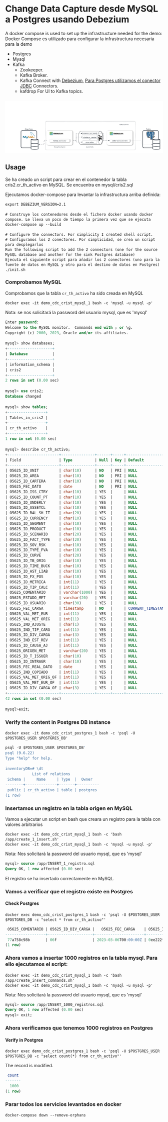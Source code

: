 # Change Data Capture desde MySQL a Postgres usando Debezium

A docker compose is used to set up the infrastructure needed for the demo:
Docker Compose es utilizado para configurar la infrastructura necesaria para la demo

- Postgres
- Mysql
- Kafka
  - Zookeeper.
  - Kafka Broker.
  - Kafka Connect with [Debezium](https://debezium.io/), [Para Postgres utilizamos el conector JDBC](https://github.com/confluentinc/kafka-connect-jdbc) Connectors.
  - kafdrop For UI to Kafka topics.

### ![Diagrama de la solucion](images/Arquitectura_CDC_Demo.png)

## Usage

Se ha creado un script para crear en el contenedor la tabla cris2.cr_th_activo en MySQL. Se encuentra en mysql/cris2.sql

Ejecutamos docker-compose para levantar la infrastructura arriba definida:

```shell
export DEBEZIUM_VERSION=2.1

# Construye los contenedores desde el fichero docker usando docker compose. Le lleva un poco de tiempo la primera vez que se ejecuta
docker-compose up --build

# Configure the connectors. For simplicity I created shell script.
# Configuramos los 2 conectores. Por simplicidad, se crea un script para desplegarlos
Run the following script to add the 2 connectors (one for the source MySQL database and another for the sink Postgres database)
Ejecuta el siguiente script para añadir los 2 conectores (uno para la fuente de datos en MySQL y otro para el destino de datos en Postgres)
./init.sh
```
### Comprobamos  MySQL

Comprobamos que la tabla `cr_th_activo` ha sido creada en MySQL

```shell
docker exec -it demo_cdc_crist_mysql_1 bash -c 'mysql -u mysql -p'
```
Nota: se nos solicitará la password del usuario mysql, que es 'mysql'

```sql
Enter password: 
Welcome to the MySQL monitor.  Commands end with ; or \g.
Copyright (c) 2000, 2023, Oracle and/or its affiliates.

mysql> show databases;
+--------------------+
| Database           |
+--------------------+
| information_schema |
| cris2              |
+--------------------+
2 rows in set (0.00 sec)

mysql> use cris2;
Database changed

mysql> show tables;
+-----------------+
| Tables_in_cris2 |
+-----------------+
| cr_th_activo    |
+-----------------+
1 row in set (0.00 sec)

mysql> describe cr_th_activo;
+-----------------------+---------------+------+-----+-------------------+-----------------------------+
| Field                 | Type          | Null | Key | Default           | Extra                       |
+-----------------------+---------------+------+-----+-------------------+-----------------------------+
| O5625_ID_UNIT         | char(10)      | NO   | PRI | NULL              |                             |
| O5625_ID_AREA         | char(10)      | NO   | PRI | NULL              |                             |
| O5625_ID_CARTERA      | char(10)      | NO   | PRI | NULL              |                             |
| O5625_FEC_DATO        | date          | NO   | PRI | NULL              |                             |
| O5625_ID_ISS_CTRY     | char(10)      | YES  |     | NULL              |                             |
| O5625_ID_COUNT_PT     | char(10)      | YES  |     | NULL              |                             |
| O5625_ID_UNDERLY      | char(10)      | YES  |     | NULL              |                             |
| O5625_ID_ASSETCL      | char(10)      | YES  |     | NULL              |                             |
| O5625_ID_BAL_SH_IT    | char(20)      | YES  |     | NULL              |                             |
| O5625_ID_CURRENCY     | char(10)      | YES  |     | NULL              |                             |
| O5625_ID_SEGMENT      | char(10)      | YES  |     | NULL              |                             |
| O5625_ID_PRODUCT      | char(10)      | YES  |     | NULL              |                             |
| O5625_ID_SCENARIO     | char(20)      | YES  |     | NULL              |                             |
| O5625_ID_FACT_TYPE    | char(20)      | YES  |     | NULL              |                             |
| O5625_ID_SOV_RSK      | char(10)      | YES  |     | NULL              |                             |
| O5625_ID_TYPE_FVA     | char(10)      | YES  |     | NULL              |                             |
| O5625_ID_CURVE        | char(20)      | YES  |     | NULL              |                             |
| O5625_ID_TB_ORIG      | char(10)      | YES  |     | NULL              |                             |
| O5625_ID_TIME_BUCK    | char(10)      | YES  |     | NULL              |                             |
| O5625_ID_AST_LIAB     | char(10)      | YES  |     | NULL              |                             |
| O5625_ID_FX_POS       | char(10)      | YES  |     | NULL              |                             |
| O5625_ID_METRICA      | int(11)       | YES  |     | NULL              |                             |
| O5625_ID_TIP_CALC     | int(11)       | YES  |     | NULL              |                             |
| O5625_COMENTARIO      | varchar(1000) | YES  |     | NULL              |                             |
| O5625_ESTADO_MET      | varchar(20)   | YES  |     | NULL              |                             |
| O5625_ID_USUARIO      | char(30)      | YES  |     | NULL              |                             |
| O5625_FEC_CARGA       | timestamp     | NO   |     | CURRENT_TIMESTAMP | on update CURRENT_TIMESTAMP |
| O5625_VAL_MET_EUR     | int(11)       | YES  |     | NULL              |                             |
| O5625_VAL_MET_ORIG    | int(11)       | YES  |     | NULL              |                             |
| O5625_IND_AJUSTE      | char(1)       | YES  |     | NULL              |                             |
| O5625_IND_TIP_CARG    | int(11)       | YES  |     | NULL              |                             |
| O5625_ID_DIV_CARGA    | char(3)       | YES  |     | NULL              |                             |
| O5625_IND_EST_REV     | int(11)       | YES  |     | NULL              |                             |
| O5625_ID_CAUSA_AJ     | int(11)       | YES  |     | NULL              |                             |
| O5625_ORIGEN_MET      | varchar(20)   | YES  |     | NULL              |                             |
| O5625_ID_T_ISSUER     | char(10)      | YES  |     | NULL              |                             |
| O5625_ID_INTRAGR      | char(10)      | YES  |     | NULL              |                             |
| O5625_FEC_REAL_DATO   | date          | YES  |     | NULL              |                             |
| O5625_IND_COPIADO     | int(11)       | YES  |     | NULL              |                             |
| O5625_VAL_MET_ORIG_OF | int(11)       | YES  |     | NULL              |                             |
| O5625_VAL_MET_EUR_OF  | int(11)       | YES  |     | NULL              |                             |
| O5625_ID_DIV_CARGA_OF | char(3)       | YES  |     | NULL              |                             |
+-----------------------+---------------+------+-----+-------------------+-----------------------------+
42 rows in set (0.00 sec)

mysql>exit;
```

### Verify the content in Postgres DB instance

```shell
docker exec -it demo_cdc_crist_postgres_1 bash -c 'psql -U $POSTGRES_USER $POSTGRES_DB'
```

```sql
psql -U $POSTGRES_USER $POSTGRES_DB'
psql (9.6.22)
Type "help" for help.

inventoryDB=# \dt
            List of relations
 Schema |     Name     | Type  |  Owner   
--------+--------------+-------+----------
 public | cr_th_activo | table | postgres
(1 row)

```

### Insertamos un registro en la tabla origen en MySQL

Vamos a ejecutar un script en bash que creara un registro para la tabla con valores arbitrarios

```shell
docker exec -it demo_cdc_crist_mysql_1 bash -c 'bash /app/create_1_insert.sh'
docker exec -it demo_cdc_crist_mysql_1 bash -c 'mysql -u mysql -p'
```
Nota: Nos solicitará la password del usuario mysql, que es 'mysql'

```sql
mysql> source /app/INSERT_1_registro.sql
Query OK, 1 row affected (0.00 sec)
```

El registro se ha insertado correctamente en MySQL.

### Vamos a verificar que el registro existe en Postgres 

#### Check Postgres

```shell
docker exec demo_cdc_crist_postgres_1 bash -c 'psql -U $POSTGRES_USER $POSTGRES_DB -c "select * from cr_th_activo"'
```
```sql
 O5625_COMENTARIO | O5625_ID_DIV_CARGA |   O5625_FEC_CARGA    | O5625_ID_UNIT | O5625_ID_CARTERA | O5625_ID_TYPE_FVA | O5625_IND_COPIADO | O5625_VAL_MET_ORIG_OF | O5625_ID_PRODUCT |  O5625_ID_FACT_TYPE  | O5625_IND_EST_REV | O5625_ID_ASSETCL | O5625_ID_SOV_RSK | O5625_FEC_REAL_DATO | O5625_ID_TIME_BUCK | O5625_ID_METRICA | O5625_ID_FX_POS | O5625_ID_DIV_CARGA_OF |  O5625_ID_BAL_SH_IT  |    O5625_ID_CURVE    | O5625_ID_AST_LIAB | O5625_VAL_MET_EUR_OF | O5625_ID_ISS_CTRY | O5625_ID_T_ISSUER | O5625_IND_TIP_CARG | O5625_FEC_DATO | O5625_IND_AJUSTE |   O5625_ORIGEN_MET   | O5625_ID_UNDERLY | O5625_VAL_MET_ORIG |  O5625_ID_SCENARIO   | O5625_ID_SEGMENT | O5625_ID_COUNT_PT | O5625_ID_USUARIO | O5625_ID_AREA | O5625_ID_TB_ORIG | O5625_ESTADO_MET | O5625_ID_CAUSA_AJ | O5625_ID_INTRAGR | O5625_ID_TIP_CALC | O5625_ID_CURRENCY | O5625_VAL_MET_EUR 
------------------+--------------------+----------------------+---------------+------------------+-------------------+-------------------+-----------------------+------------------+----------------------+-------------------+------------------+------------------+---------------------+--------------------+------------------+-----------------+-----------------------+----------------------+----------------------+-------------------+----------------------+-------------------+-------------------+--------------------+----------------+------------------+----------------------+------------------+--------------------+----------------------+------------------+-------------------+------------------+---------------+------------------+------------------+-------------------+------------------+-------------------+-------------------+-------------------
 77a758c98b       | 06f                | 2023-03-06T00:00:00Z | 0ee222f9e9    | dcefaaead4       | f0a115d49c        |                 1 |                   140 | 09985be6b1       | 3ce3a19b616b0886361e |               100 | 095369d83a       | 37dab49727       |               19422 | 5f8a94d5cb         |              136 | 7bef1e17b8      | ab8                   | f79469423805a3d80dbb | 5c9b05ceaedde823469d | bcabbe5720        |                  434 | 3a30e50603        | 4c1d6556b9        |                  3 |          19422 | 2                | 58ea1e3fb8b45f0e2d21 | 4db2fe7df6       |                288 | 1006e4576d6856c211eb | b60ebf6b7b       | f0489537e4        | 2759889a2f       | eb4ddee5ac    | c64a9830cc       | 65e1a91436       |               184 | 91a882f66b       |               979 | 3c5959ac9c        |               325
(1 row)

```
### Ahora vamos a insertar 1000 registros en la tabla mysql. Para ello ejecutamos el script:

```shell
docker exec -it demo_cdc_crist_mysql_1 bash -c 'bash /app/create_insert_commands.sh'
docker exec -it demo_cdc_crist_mysql_1 bash -c 'mysql -u mysql -p'
```
Nota: Nos solicitará la password del usuario mysql, que es 'mysql'

```sql
mysql> source /app/INSERT_1000_registros.sql
Query OK, 1 row affected (0.00 sec)
mysql> exit;
```

### Ahora verificamos que tenemos 1000 registros en Postgres

#### Verify in Postgres

```shell
docker exec demo_cdc_crist_postgres_1 bash -c 'psql -U $POSTGRES_USER $POSTGRES_DB -c "select count(*) from cr_th_activo"'
```

The record is modified.

```sql
 count 
-------
  1000
(1 row)

```


### Parar todos los servicios levantados en docker

```shell
docker-compose down --remove-orphans
```
